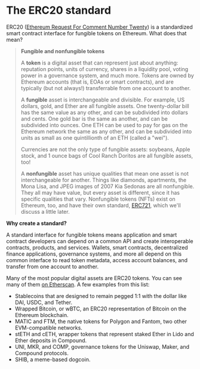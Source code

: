 # The ERC20 standard

ERC20 ([Ethereum Request For Comment Number Twenty](https://eips.ethereum.org/EIPS/eip-20)) is a standardized smart contract interface for fungible tokens on Ethereum. What does that mean?

> **Fungible and nonfungible tokens**
>
> A **token** is a digital asset that can represent just about anything: reputation points, units of currency, shares in a liquidity pool, voting power in a governance system, and much more. Tokens are owned by Ethereum accounts (that is, EOAs or smart contracts), and are typically (but not always!) transferrable from one account to another.
>
> A **fungible** asset is interchangeable and divisible. For example, US dollars, gold, and Ether are all fungible assets. One twenty-dollar bill has the same value as any other, and can be subdivided into dollars and cents. One gold bar is the same as another, and can be subdivided into ounces. One ETH can be used to pay for gas on the Ethereum network the same as any other, and can be subdivided into units as small as one quintillionth of an ETH (called a "wei").
>
> Currencies are not the only type of fungible assets: soybeans, Apple stock, and 1 ounce bags of Cool Ranch Doritos are all fungible assets, too!
>
> A **nonfungible** asset has unique qualities that mean one asset is not interchangeable for another. Things like diamonds, apartments, the Mona Lisa, and JPEG images of 2007 Kia Sedonas are all nonfungible. They all may have value, but every asset is different, since it has specific qualities that vary. Nonfungible tokens (NFTs) exist on Ethereum, too, and have their own standard, [ERC721](https://eips.ethereum.org/EIPS/eip-721), which we'll discuss a little later.

**Why create a standard?**

A standard interface for fungible tokens means application and smart contract developers can depend on a common API and create interoperable contracts, products, and services. Wallets, smart contracts, decentralized finance applications, governance systems, and more all depend on this common interface to read token metadata, access account balances, and transfer from one account to another.

Many of the most popular digital assets are ERC20 tokens. You can see many of them [on Etherscan](https://etherscan.io/tokens). A few examples from this list:

- Stablecoins that are designed to remain pegged 1:1 with the dollar like DAI, USDC, and Tether.
- Wrapped Bitcoin, or wBTC, an ERC20 representation of Bitcoin on the Ethereum blockchain.
- MATIC and FTM, the native tokens for Polygon and Fantom, two other EVM-compatible networks.
- stETH and cETH, wrapper tokens that represent staked Ether in Lido and Ether deposits in Compound.
- UNI, MKR, and COMP, governance tokens for the Uniswap, Maker, and Compound protocols.
- SHIB, a meme-based dogcoin.
